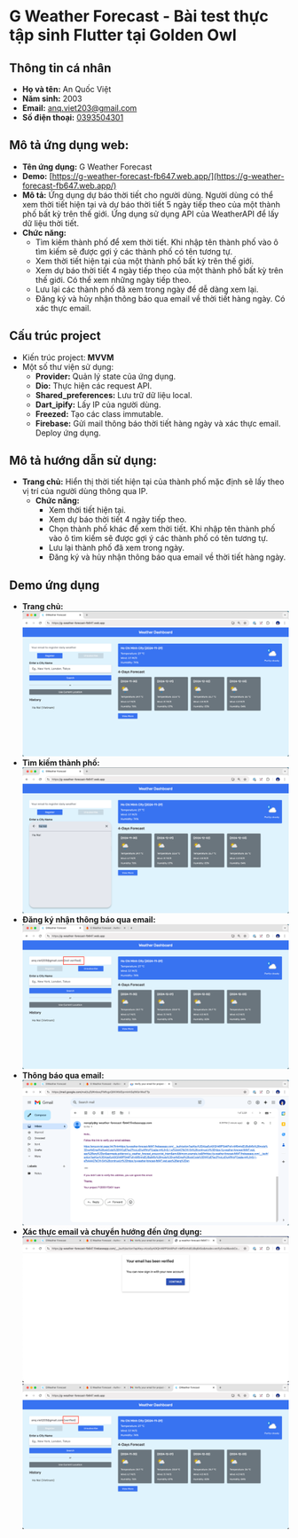 # G Weather Forecast - Bài test thực tập sinh Flutter tại Golden Owl

## Thông tin cá nhân
- **Họ và tên:** An Quốc Việt
- **Năm sinh:** 2003
- **Email:** [anq.viet203@gmail.com](mailto:anq.viet203@gmail.com)
- **Số điện thoại:** [0393504301](tel:0393504301)

## Mô tả ứng dụng web:
- **Tên ứng dụng:** G Weather Forecast
- **Demo:** [https://g-weather-forecast-fb647.web.app/](https://g-weather-forecast-fb647.web.app/)
- **Mô tả:** Ứng dụng dự báo thời tiết cho người dùng. 
Người dùng có thể xem thời tiết hiện tại và dự báo thời tiết 5 ngày tiếp theo của một thành phố bất kỳ trên thế giới. 
Ứng dụng sử dụng API của WeatherAPI để lấy dữ liệu thời tiết.
- **Chức năng:**
  - Tìm kiếm thành phố để xem thời tiết. 
  Khi nhập tên thành phố vào ô tìm kiếm sẽ được gợi ý các thành phố có tên tương tự.
  - Xem thời tiết hiện tại của một thành phố bất kỳ trên thế giới.
  - Xem dự báo thời tiết 4 ngày tiếp theo của một thành phố bất kỳ trên thế giới.
  Có thể xem những ngày tiếp theo.
  - Lưu lại các thành phố đã xem trong ngày để dễ dàng xem lại.
  - Đăng ký và hủy nhận thông báo qua email về thời tiết hàng ngày. Có xác thực email.


## Cấu trúc project
- Kiến trúc project: **MVVM**
- Một số thư viện sử dụng:
  - **Provider:** Quản lý state của ứng dụng.
  - **Dio:** Thực hiện các request API.
  - **Shared_preferences:** Lưu trữ dữ liệu local.
  - **Dart_ipify:** Lấy IP của người dùng.
  - **Freezed:** Tạo các class immutable.
  - **Firebase:** Gửi mail thông báo thời tiết hàng ngày và xác thực email. Deploy ứng dụng.
  
## Mô tả hướng dẫn sử dụng:
- **Trang chủ:** Hiển thị thời tiết hiện tại của thành phố mặc định sẽ lấy theo vị trí của người dùng thông qua IP.
  - **Chức năng:**
    - Xem thời tiết hiện tại.
    - Xem dự báo thời tiết 4 ngày tiếp theo.
    - Chọn thành phố khác để xem thời tiết. 
    Khi nhập tên thành phố vào ô tìm kiếm sẽ được gợi ý các thành phố có tên tương tự.
    - Lưu lại thành phố đã xem trong ngày.
    - Đăng ký và hủy nhận thông báo qua email về thời tiết hàng ngày.

## Demo ứng dụng
- **Trang chủ:**
  ![Home](/assets/images/home_page.png)
- **Tìm kiếm thành phố:**
  ![Search](/assets/images/search_location.png)
- **Đăng ký nhận thông báo qua email:**
  ![Register](/assets/images/register_daily_weather.png)
- **Thông báo qua email:**
  ![Email](/assets/images/email.png)
- **Xác thực email và chuyển hướng đến ứng dụng:**
  ![Verify](/assets/images/verify_email.png)
  ![Verify](/assets/images/verified_email.png)